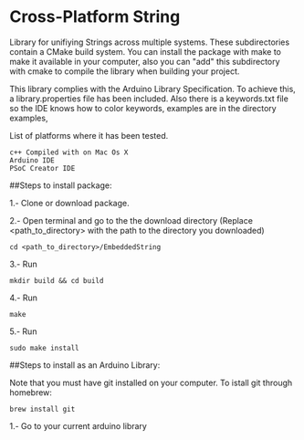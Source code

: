 # Cross-Platform String
 
Library for unifiying Strings across multiple systems. These subdirectories contain a CMake build system. You can install the package with make to make it available in your computer, also you can "add" this subdirectory with cmake to compile the library when building your project. 

This library complies with the Arduino Library Specification. To achieve this, a library.properties file has been included. Also there is a keywords.txt file so the IDE knows how to color keywords, examples are in the directory examples, 

List of platforms where it has been tested.

	c++ Compiled with on Mac Os X
	Arduino IDE
	PSoC Creator IDE

##Steps to install package:

1.- Clone or download package.

2.- Open terminal and go to the the download directory (Replace <path_to_directory> with the path to the directory you downloaded) 

	cd <path_to_directory>/EmbeddedString

3.- Run 

	mkdir build && cd build

4.- Run 
	
	make

5.- Run 
	
	sudo make install


##Steps to install as an Arduino Library:

Note that you must have git installed on your computer. To istall git through homebrew:

	brew install git


1.- Go to your current arduino library 